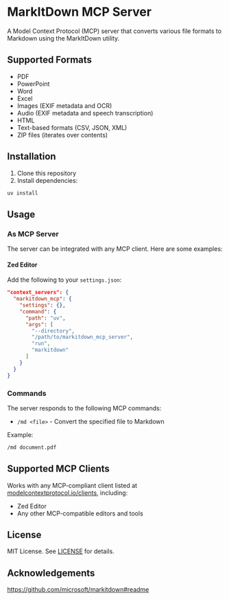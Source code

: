 # MarkItDown MCP Server

A Model Context Protocol (MCP) server that converts various file formats to Markdown using the MarkItDown utility.

## Supported Formats

- PDF
- PowerPoint
- Word
- Excel
- Images (EXIF metadata and OCR)
- Audio (EXIF metadata and speech transcription)
- HTML
- Text-based formats (CSV, JSON, XML)
- ZIP files (iterates over contents)

## Installation

1. Clone this repository
2. Install dependencies:
```bash
uv install
```

## Usage

### As MCP Server

The server can be integrated with any MCP client. Here are some examples:

#### Zed Editor

Add the following to your `settings.json`:

```json
"context_servers": {
  "markitdown_mcp": {
    "settings": {},
    "command": {
      "path": "uv",
      "args": [
        "--directory",
        "/path/to/markitdown_mcp_server",
        "run",
        "markitdown"
      ]
    }
  }
}
```

### Commands

The server responds to the following MCP commands:

- `/md <file>` - Convert the specified file to Markdown

Example:
```bash
/md document.pdf
```

## Supported MCP Clients

Works with any MCP-compliant client listed at [modelcontextprotocol.io/clients](https://modelcontextprotocol.io/clients), including:

- Zed Editor
- Any other MCP-compatible editors and tools

## License

MIT License. See [LICENSE](LICENSE) for details.

## Acknowledgements

https://github.com/microsoft/markitdown#readme